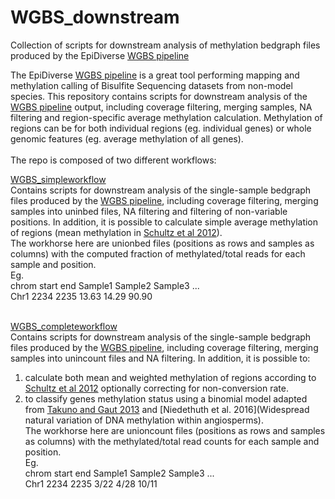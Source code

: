 # WGBS_downstream
Collection of scripts for downstream analysis of methylation bedgraph files produced by the EpiDiverse [WGBS pipeline](https://github.com/EpiDiverse/wgbs)

The EpiDiverse [WGBS pipeline](https://github.com/EpiDiverse/wgbs) is a great tool performing mapping and methylation calling of Bisulfite Sequencing datasets from non-model species. This repository contains scripts for downstream analysis of the [WGBS pipeline](https://github.com/EpiDiverse/wgbs) output, including coverage filtering, merging samples, NA filtering and region-specific average methylation calculation. Methylation of regions can be for both individual regions (eg. individual genes) or whole genomic features (eg. average methylation of all genes).
<br/> 
<br/> 
The repo is composed of two different workflows:

[WGBS_simpleworkflow](https://github.com/Dario-Galanti/WGBS_downstream/tree/main/WGBS_simpleworkflow)<br/>
Contains scripts for downstream analysis of the single-sample bedgraph files produced by the [WGBS pipeline](https://github.com/EpiDiverse/wgbs), including coverage filtering, merging samples into uninbed files, NA filtering and filtering of non-variable positions.
In addition, it is possible to calculate simple average methylation of regions (mean methylation in [Schultz et al 2012](https://www.cell.com/trends/genetics/fulltext/S0168-9525(12)00171-0)).<br/>
The workhorse here are unionbed files (positions as rows and samples as columns) with the computed fraction of methylated/total reads for each sample and position.<br/>
Eg.<br/>
chrom start end Sample1  Sample2  Sample3 ...<br/>
Chr1  2234 2235 13.63 14.29 90.90
<br/> 
<br/> 

[WGBS_completeworkflow](https://github.com/Dario-Galanti/WGBS_downstream/tree/main/WGBS_completeworkflow)<br/>
Contains scripts for downstream analysis of the single-sample bedgraph files produced by the [WGBS pipeline](https://github.com/EpiDiverse/wgbs), including coverage filtering, merging samples into unincount files and NA filtering.
In addition, it is possible to:<br/>
1) calculate both mean and weighted methylation of regions according to [Schultz et al 2012](https://www.cell.com/trends/genetics/fulltext/S0168-9525(12)00171-0) optionally correcting for non-conversion rate.<br/>
2) to classify genes methylation status using a binomial model adapted from [Takuno and Gaut 2013](https://www.pnas.org/doi/abs/10.1073/pnas.1215380110) and [Niedethuth et al. 2016](Widespread natural variation of DNA methylation within angiosperms).<br/>
The workhorse here are unioncount files (positions as rows and samples as columns) with the methylated/total read counts for each sample and position.<br/>
Eg.<br/>
chrom start end Sample1  Sample2  Sample3 ...<br/>
Chr1  2234 2235 3/22 4/28 10/11


